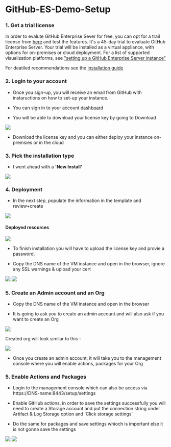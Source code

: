 # GitHub-ES-Demo-Setup

### 1. Get a trial license 

In order to evalute GitHub Enterprise Sever for free, you can opt for a trail license from [here](https://enterprise.github.com/trial) and test the features. It's a 45-day trial to evaluate GitHub Enterprise Server. Your trial will be installed as a virtual appliance, with options for on-premises or cloud deployment. For a list of supported visualization platforms, see ["setting up a GitHub Enterprise Server instance"](https://docs.github.com/en/enterprise-server@3.3/admin/installation/setting-up-a-github-enterprise-server-instance)

For deatiled recommendations see the [installation guide](https://docs.github.com/en/enterprise-server@3.3/admin/installation)

### 2. Login to your account

- Once you sign-up, you will receive an email from GitHub with instaructions on how to set-up your instance. 

- You can sign in to your account [dashboard](https://enterprise.github.com/login)

- You will be able to download your license key by going to Download

<img src= /images/download.jpg>

- Download the license key and you can either deploy your instance on-premsies or in the cloud

### 3. Pick the installation type

- I went ahead with a **'New Install'**

<img src= /images/installation_type.jpg>

### 4. Deployment 

- In the next step, populate the information in the template and review+create
<img src= /images/deploy-template.png>


#### Deployed resources 
<img src= /images/deployed-resources.png>

- To finish installation you will have to upload the license key and provie a password. 

- Copy the DNS name of the VM instance and open in the browser, ignore any SSL warnings & upload your cert

<img src= /images/ignore.png>

<img src= /images/upload-cert.png>

### 5. Create an Admin account and an Org

- Copy the DNS name of the VM instance and open in the browser 

- It is going to ask you to create an admin account and will also ask if you want to create an Org

<img src= /images/admin-account.png>

Created org will look similar to this - 

<img src= /images/demo-org.png>

- Once you create an admin account, it will take you to the management console where you will enable actions, packages for your Org

### 5. Enable Actions and Packages

- Login to the management console which can also be access via https://DNS-name:8443/setup/settings

- Enable GitHub actions, in order to save the settings successfully you will need to create a Storage account and put the connection string under Artifact & Log Storage option and 'Click storage settings' 

- Do the same for packages and save settings whioch is important else it is not gonna save the settings 

<img src= /images/enable-action.png>

<img src= /images/enable-packages.png>



